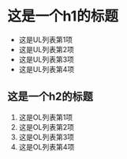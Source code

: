 # 这是一个h1的标题

- 这是UL列表第1项
- 这是UL列表第2项
- 这是UL列表第3项
- 这是UL列表第4项

## 这是一个h2的标题

1. 这是OL列表第1项
2. 这是OL列表第2项
3. 这是OL列表第3项
4. 这是OL列表第4项
